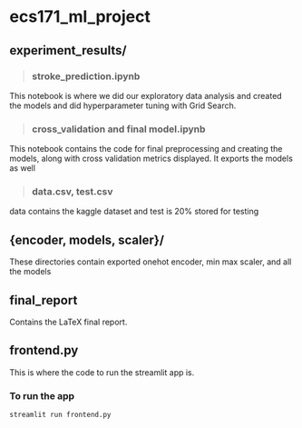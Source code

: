 # ecs171_ml_project

## experiment_results/


> ### stroke_prediction.ipynb
This notebook is where we did our exploratory data analysis and created the models and did hyperparameter tuning with Grid Search. 

> ### cross_validation and final model.ipynb
This notebook contains the code for final preprocessing and creating the models, along with cross validation metrics displayed. It exports the models as well

> ### data.csv, test.csv
data contains the kaggle dataset and test is 20% stored for testing

## {encoder, models, scaler}/
These directories contain exported onehot encoder, min max scaler, and all the models

## final_report
Contains the LaTeX final report.

## frontend.py
This is where the code to run the streamlit app is.

### To run the app
```streamlit run frontend.py```